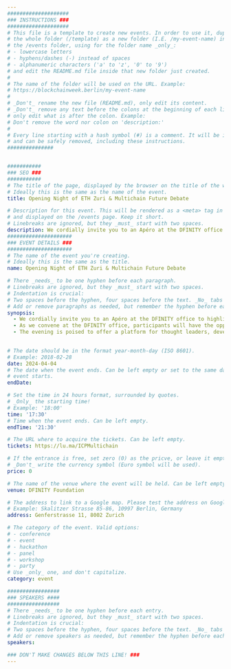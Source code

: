 ```yaml
---
####################
### INSTRUCTIONS ###
####################
# This file is a template to create new events. In order to use it, duplicate
# the whole folder (/template) as a new folder (I.E. /my-event-name) inside of
# the /events folder, using for the folder name _only_:
# - lowercase letters
# - hyphens/dashes (-) instead of spaces
# - alphanumeric characters ('a' to 'z', '0' to '9')
# and edit the README.md file inside that new folder just created.
#
# The name of the folder will be used on the URL. Example:
# https://blockchainweek.berlin/my-event-name
#
# _Don't_ rename the new file (README.md), only edit its content.
# _Don't_ remove any text before the colons at the beginning of each line,
# only edit what is after the colon. Example:
# Don't remove the word nor colon on 'description:'
#
# Every line starting with a hash symbol (#) is a comment. It will be ignored
# and can be safely removed, including these instructions.
###############


###########
### SEO ###
###########
# The title of the page, displayed by the browser on the title of the window.
# Ideally this is the same as the name of the event.
title: Opening Night of ETH Zuri & Multichain Future Debate

# Description for this event. This will be rendered as a <meta> tag in the HTML,
# and displayed on the /events page. Keep it short.
# Linebreaks are ignored, but they _must_ start with two spaces.
description: We cordially invite you to an Apéro at the DFINITY office to highlight our Multichain capabilities and to kick off Ethereum Züri 2024!
#####################
### EVENT DETAILS ###
#####################
# The name of the event you're creating.
# Ideally this is the same as the title.
name: Opening Night of ETH Zuri & Multichain Future Debate

# There _needs_ to be one hyphen before each paragraph.
# Linebreaks are ignored, but they _must_ start with two spaces.
# Indentation is crucial:
# Two spaces before the hyphen, four spaces before the text. _No_ tabs allowed.
# Add or remove paragraphs as needed, but remember the hyphen before each entry.
synopsis:
  - We cordially invite you to an Apéro at the DFINITY office to highlight our Multichain capabilities and to kick off Ethereum Züri 2024!
  - As we convene at the DFINITY office, participants will have the opportunity to engage in enriching dialogues, form strategic alliances, and gain insights into the imminent advancements that promise to shape the future of decentralized technology.
  - ​The evening is poised to offer a platform for thought leaders, developers, and blockchain aficionados to exchange ideas and envision the potential of a unified multichain future.

    
# The date should be in the format year-month-day (ISO 8601).
# Example: 2018-02-28
date: 2024-04-04
# The date when the event ends. Can be left empty or set to the same day the
# event starts.
endDate: 

# Set the time in 24 hours format, surrounded by quotes.
# _Only_ the starting time!
# Example: '18:00'
time: '17:30'
# Time when the event ends. Can be left empty.
endTime: '21:30'

# The URL where to acquire the tickets. Can be left empty.
tickets: https://lu.ma/ICPMultichain

# If the entrance is free, set zero (0) as the pricve, or leave it empty.
# _Don't_ write the currency symbol (Euro symbol will be used).
price: 0

# The name of the venue where the event will be held. Can be left empty.
venue: DFINITY Foundation

# The address to link to a Google map. Please test the address on Google Maps.
# Example: Skalitzer Strasse 85-86, 10997 Berlin, Germany
address: Genferstrasse 11, 8002 Zurich

# The category of the event. Valid options:
# - conference
# - event
# - hackathon
# - panel
# - workshop
# - party
# Use _only_ one, and don't capitalize.
category: event

#################
### SPEAKERS ####
#################
# There _needs_ to be one hyphen before each entry.
# Linebreaks are ignored, but they _must_ start with two spaces.
# Indentation is crucial:
# Two spaces before the hyphen, four spaces before the text. _No_ tabs allowed.
# Add or remove speakers as needed, but remember the hyphen before each entry.
speakers:  

### DON'T MAKE CHANGES BELOW THIS LINE! ###
---
```


<!-- ### DON'T MAKE CHANGES BELOW THIS LINE! ### -->

<Event-Content/>
